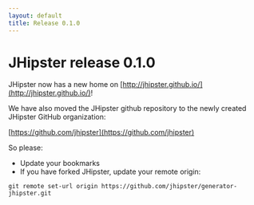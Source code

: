 ```yaml
---
layout: default
title: Release 0.1.0
---
```


JHipster release 0.1.0
==================

JHipster now has a new home on [http://jhipster.github.io/](http://jhipster.github.io/)!

We have also moved the JHipster github repository to the newly created JHipster GitHub organization:

[https://github.com/jhipster](https://github.com/jhipster)

So please:

- Update your bookmarks
- If you have forked JHipster, update your remote origin:

```
git remote set-url origin https://github.com/jhipster/generator-jhipster.git
```
